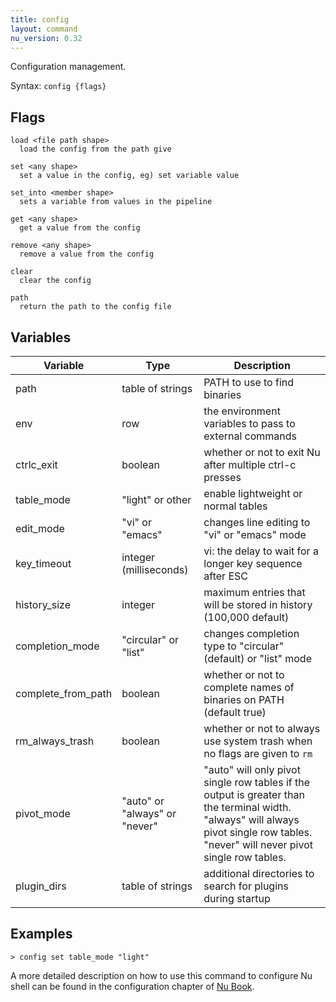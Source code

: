 ```yaml
---
title: config
layout: command
nu_version: 0.32
---
```


Configuration management.

Syntax: `config {flags}`

## Flags

    load <file path shape>
      load the config from the path give

    set <any shape>
      set a value in the config, eg) set variable value

    set_into <member shape>
      sets a variable from values in the pipeline

    get <any shape>
      get a value from the config

    remove <any shape>
      remove a value from the config

    clear
      clear the config

    path
      return the path to the config file

## Variables

| Variable           | Type                          | Description                                                                                                                                                                          |
| ------------------ | ----------------------------- | ------------------------------------------------------------------------------------------------------------------------------------------------------------------------------------ |
| path               | table of strings              | PATH to use to find binaries                                                                                                                                                         |
| env                | row                           | the environment variables to pass to external commands                                                                                                                               |
| ctrlc_exit         | boolean                       | whether or not to exit Nu after multiple ctrl-c presses                                                                                                                              |
| table_mode         | "light" or other              | enable lightweight or normal tables                                                                                                                                                  |
| edit_mode          | "vi" or "emacs"               | changes line editing to "vi" or "emacs" mode                                                                                                                                         |
| key_timeout        | integer (milliseconds)        | vi: the delay to wait for a longer key sequence after ESC                                                                                                                            |
| history_size       | integer                       | maximum entries that will be stored in history (100,000 default)                                                                                                                     |
| completion_mode    | "circular" or "list"          | changes completion type to "circular" (default) or "list" mode                                                                                                                       |
| complete_from_path | boolean                       | whether or not to complete names of binaries on PATH (default true)                                                                                                                  |
| rm_always_trash    | boolean                       | whether or not to always use system trash when no flags are given to `rm`                                                                                                            |
| pivot_mode         | "auto" or "always" or "never" | "auto" will only pivot single row tables if the output is greater than the terminal width. "always" will always pivot single row tables. "never" will never pivot single row tables. |
| plugin_dirs        | table of strings              | additional directories to search for plugins during startup                                                                                                                          |

## Examples

```shell
> config set table_mode "light"
```

A more detailed description on how to use this command to configure Nu shell can be found in the configuration chapter of [Nu Book](https://www.nushell.sh/book/configuration.html).
